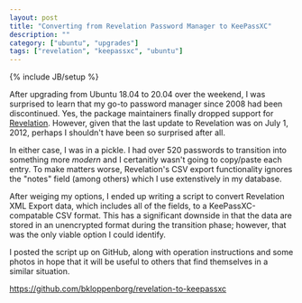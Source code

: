 ```yaml
---
layout: post
title: "Converting from Revelation Password Manager to KeePassXC"
description: ""
category: ["ubuntu", "upgrades"]
tags: ["revelation", "keepassxc", "ubuntu"]
---
```

{% include JB/setup %}

After upgrading from Ubuntu 18.04 to 20.04 over the weekend, I was surprised
to learn that my go-to password manager since 2008 had been discontinued.
Yes, the package maintainers finally dropped support for 
[Revelation](https://revelation.olasagasti.info/).
However, given that the last update to Revelation was on July 1, 2012, perhaps I
shouldn't have been so surprised after all.

In either case, I was in a pickle. I had over 520 passwords to transition into
something more _modern_ and I certanitly wasn't going to copy/paste each entry.
To make matters worse, Revelation's CSV export functionality ignores the "notes"
field (among others) which I use extenstively in my database.

After weiging my options, I ended up writing a script to convert Revelation XML
Export data, which includes all of the fields, to a KeePassXC-compatable CSV
format. This has a significant downside in that the data are stored in an
unencrypted format during the transition phase; however, that was the only
viable option I could identify.

I posted the script up on GitHub, along with operation instructions
and some photos in hope that it will be useful to others that find themselves
in a similar situation.

https://github.com/bkloppenborg/revelation-to-keepassxc

